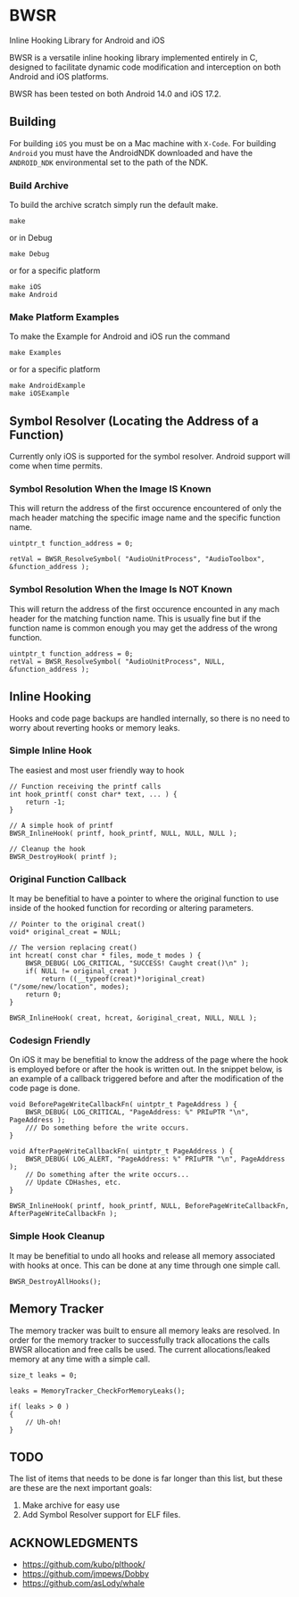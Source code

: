 # BWSR
Inline Hooking Library for Android and iOS

BWSR is a versatile inline hooking library implemented entirely in C, designed to facilitate dynamic code modification and interception on both Android and iOS platforms.

BWSR has been tested on both Android 14.0 and iOS 17.2.

## Building
For building `iOS` you must be on a Mac machine with `X-Code`.
For building `Android` you must have the AndroidNDK downloaded and have the `ANDROID_NDK` environmental set to the path of the NDK.

### Build Archive
To build the archive scratch simply run the default make.
```
make
```
or in Debug
```
make Debug
```
or for a specific platform
```
make iOS
make Android
```

### Make Platform Examples
To make the Example for Android and iOS run the command
```
make Examples
```
or for a specific platform
```
make AndroidExample
make iOSExample
```

## Symbol Resolver (Locating the Address of a Function)
Currently only iOS is supported for the symbol resolver. Android support will come when time permits.

### Symbol Resolution When the Image IS Known
This will return the address of the first occurence encountered of only the mach header matching the specific image name and the specific function name.
```
uintptr_t function_address = 0;

retVal = BWSR_ResolveSymbol( "AudioUnitProcess", "AudioToolbox", &function_address );
```

### Symbol Resolution When the Image Is <b>NOT</b> Known
This will return the address of the first occurence encounted in any mach header for the matching function name. This is usually fine but if the function name is common enough you may get the address of the wrong function.
```
uintptr_t function_address = 0;
retVal = BWSR_ResolveSymbol( "AudioUnitProcess", NULL, &function_address );
```

## Inline Hooking
Hooks and code page backups are handled internally, so there is no need to worry about reverting hooks or memory leaks.

### Simple Inline Hook
The easiest and most user friendly way to hook
```
// Function receiving the printf calls
int hook_printf( const char* text, ... ) {
    return -1;
}

// A simple hook of printf
BWSR_InlineHook( printf, hook_printf, NULL, NULL, NULL );

// Cleanup the hook
BWSR_DestroyHook( printf );
```

### Original Function Callback
It may be benefitial to have a pointer to where the original function to use inside of the hooked function for recording or altering parameters.
```
// Pointer to the original creat()
void* original_creat = NULL;

// The version replacing creat()
int hcreat( const char * files, mode_t modes ) {
    BWSR_DEBUG( LOG_CRITICAL, "SUCCESS! Caught creat()\n" );
    if( NULL != original_creat )
        return ((__typeof(creat)*)original_creat)("/some/new/location", modes);
    return 0;
}

BWSR_InlineHook( creat, hcreat, &original_creat, NULL, NULL );
```


### Codesign Friendly
On iOS it may be benefitial to know the address of the page where the hook is employed before or after the hook is written out. In the snippet below, is an example of a callback triggered before and after the modification of the code page is done.
```
void BeforePageWriteCallbackFn( uintptr_t PageAddress ) {
    BWSR_DEBUG( LOG_CRITICAL, "PageAddress: %" PRIuPTR "\n", PageAddress );
    /// Do something before the write occurs.
}

void AfterPageWriteCallbackFn( uintptr_t PageAddress ) {
    BWSR_DEBUG( LOG_ALERT, "PageAddress: %" PRIuPTR "\n", PageAddress );
    // Do something after the write occurs...
    // Update CDHashes, etc.
}

BWSR_InlineHook( printf, hook_printf, NULL, BeforePageWriteCallbackFn, AfterPageWriteCallbackFn );
```

### Simple Hook Cleanup
It may be benefitial to undo all hooks and release all memory associated with hooks at once. This can be done at any time through one simple call.
```
BWSR_DestroyAllHooks();
```

## Memory Tracker
The memory tracker was built to ensure all memory leaks are resolved. In order for the memory tracker to successfully track allocations the calls BWSR allocation and free calls be used. The current allocations/leaked memory at any time with a simple call.
```
size_t leaks = 0;

leaks = MemoryTracker_CheckForMemoryLeaks();

if( leaks > 0 )
{
    // Uh-oh!
}
```


## TODO
The list of items that needs to be done is far longer than this list, but these are these are the next important goals:
1. Make archive for easy use
2. Add Symbol Resolver support for ELF files.

## ACKNOWLEDGMENTS
- https://github.com/kubo/plthook/
- https://github.com/jmpews/Dobby
- https://github.com/asLody/whale